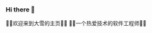 ### Hi there 👋
🌱🌱欢迎来到大雪的主页🌱🌱
🌱🌱一个热爱技术的软件工程师🌱🌱

<!--
**daxue0929/daxue0929** is a ✨ _special_ ✨ repository because its `README.md` (this file) appears on your GitHub profile.

Here are some ideas to get you started:

- 🔭 I’m currently working on ...
- 🌱 I’m currently learning ...
- 👯 I’m looking to collaborate on ...
- 🤔 I’m looking for help with ...
- 💬 Ask me about ...
- 📫 How to reach me: ...
- 😄 Pronouns: ...
- ⚡ Fun fact: ...
-->
